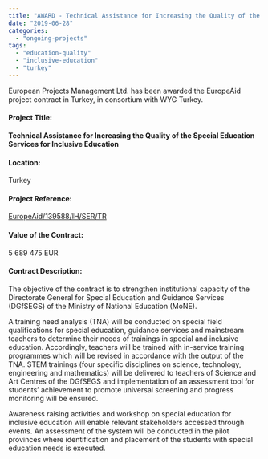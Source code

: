 ```yaml
---
title: "AWARD - Technical Assistance for Increasing the Quality of the Special Education Services for Inclusive Education"
date: "2019-06-28"
categories: 
  - "ongoing-projects"
tags: 
  - "education-quality"
  - "inclusive-education"
  - "turkey"
---
```


European Projects Management Ltd. has been awarded the EuropeAid project contract in Turkey, in consortium with WYG Turkey.

#### Project Title:

**Technical Assistance for Increasing the Quality of the Special Education Services for Inclusive Education**

#### Location:

Turkey

#### Project Reference:

[EuropeAid/139588/IH/SER/TR](https://webgate.ec.europa.eu/europeaid/online-services/index.cfm?do=publi.welcome&nbPubliList=15&orderby=upd&orderbyad=Desc&searchtype=RS&aofr=139588)

#### Value of the Contract:

5 689 475 EUR

#### Contract Description:

The objective of the contract is to strengthen institutional capacity of the Directorate General for Special Education and Guidance Services (DGfSEGS) of the Ministry of National Education (MoNE).

A training need analysis (TNA) will be conducted on special field qualifications for special education, guidance services and mainstream teachers to determine their needs of trainings in special and inclusive education. Accordingly, teachers will be trained with in-service training programmes which will be revised in accordance with the output of the TNA. STEM trainings (four specific disciplines on science, technology, engineering and mathematics) will be delivered to teachers of Science and Art Centres of the DGfSEGS and implementation of an assessment tool for students’ achievement to promote universal screening and progress monitoring will be ensured.

Awareness raising activities and workshop on special education for inclusive education will enable relevant stakeholders accessed through events. An assessment of the system will be conducted in the pilot provinces where identification and placement of the students with special education needs is executed.
